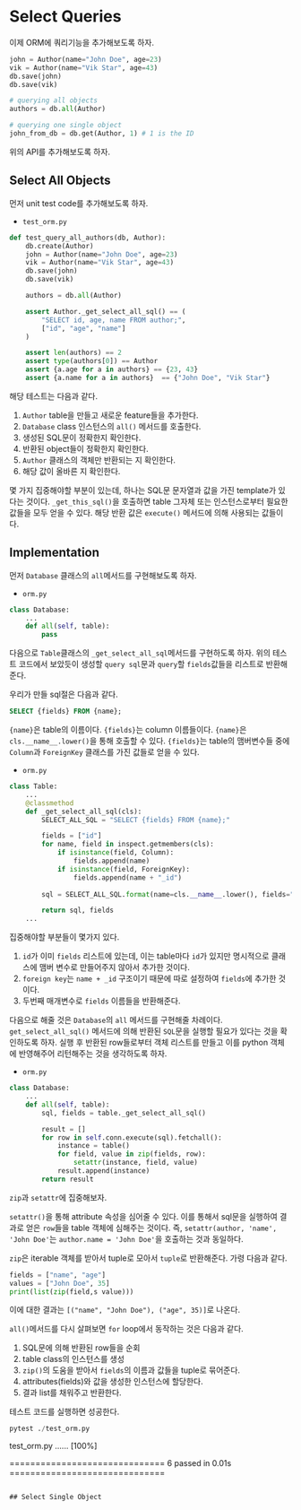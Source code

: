 # Select Queries
이제 ORM에 쿼리기능을 추가해보도록 하자.

```py
john = Author(name="John Doe", age=23)
vik = Author(name="Vik Star", age=43)
db.save(john)
db.save(vik)

# querying all objects
authors = db.all(Author)

# querying one single object
john_from_db = db.get(Author, 1) # 1 is the ID
```
위의 API를 추가해보도록 하자.

## Select All Objects
먼저 unit test code를 추가해보도록 하자.

- `test_orm.py`
```py
def test_query_all_authors(db, Author):
    db.create(Author)
    john = Author(name="John Doe", age=23)
    vik = Author(name="Vik Star", age=43)
    db.save(john)
    db.save(vik)

    authors = db.all(Author)

    assert Author._get_select_all_sql() == (
        "SELECT id, age, name FROM author;",
        ["id", "age", "name"]
    )

    assert len(authors) == 2
    assert type(authors[0]) == Author
    assert {a.age for a in authors} == {23, 43}
    assert {a.name for a in authors}  == {"John Doe", "Vik Star"}
```
해당 테스트는 다음과 같다.

1. `Author` table을 만들고 새로운 feature들을 추가한다.
2. `Database` class 인스턴스의 `all()` 메서드를 호출한다. 
3. 생성된 SQL문이 정확한지 확인한다.
4. 반환된 object들이 정확한지 확인한다.
5. `Author` 클래스의 객체만 반환되는 지 확인한다.
6. 해당 값이 올바른 지 확인한다.

몇 가지 집중해야할 부분이 있는데, 하나는 SQL문 문자열과 값을 가진 template가 있다는 것이다. `_get_this_sql()`을 호출하면 table 그자체 또는 인스턴스로부터 필요한 값들을 모두 얻을 수 있다. 해당 반환 값은 `execute()` 메서드에 의해 사용되는 값들이다.

## Implementation
먼저 `Database` 클래스의 `all`메서드를 구현해보도록 하자.

- `orm.py`
```py
class Database:
    ...
    def all(self, table):
        pass
```

다음으로 `Table`클래스의 `_get_select_all_sql`메서드를 구현하도록 하자. 위의 테스트 코드에서 보았듯이 생성할 `query sql`문과 `query`할 `fields`값들을 리스트로 반환해준다.

우리가 만들 sql절은 다음과 같다.
```sql
SELECT {fields} FROM {name};
```
`{name}`은 table의 이름이다. `{fields}`는 column 이름들이다. `{name}`은 `cls.__name__.lower()`을 통해 호출할 수 있다. `{fields}`는 table의 맴버변수들 중에 `Column`과 `ForeignKey` 클래스를 가진 값들로 얻을 수 있다.


- `orm.py`
```py
class Table:
    ...   
    @classmethod
    def _get_select_all_sql(cls):
        SELECT_ALL_SQL = "SELECT {fields} FROM {name};"

        fields = ["id"]
        for name, field in inspect.getmembers(cls):
            if isinstance(field, Column):
                fields.append(name)
            if isinstance(field, ForeignKey):
                fields.append(name + "_id")
        
        sql = SELECT_ALL_SQL.format(name=cls.__name__.lower(), fields=", ".join(fields))

        return sql, fields
    ...
```

집중해야할 부분들이 몇가지 있다.

1. `id`가 이미 `fields` 리스트에 있는데, 이는 table마다 `id`가 있지만 명시적으로 클래스에 맴버 변수로 만들어주지 않아서 추가한 것이다.
2. `foreign key`는 `name + _id` 구조이기 때문에 따로 설정하여 `fields`에 추가한 것이다.
3. 두번째 매개변수로 `fields` 이름들을 반환해준다.

다음으로 해줄 것은 `Database`의 `all` 메서드를 구현해줄 차례이다. `get_select_all_sql()` 메서드에 의해 반환된 `SQL`문을 실행할 필요가 있다는 것을 확인하도록 하자. 실행 후 반환된 row들로부터 객체 리스트를 만들고 이를 python 객체에 반영해주어 리턴해주는 것을 생각하도록 하자.

- `orm.py`
```py
class Database:
    ...
    def all(self, table):
        sql, fields = table._get_select_all_sql()

        result = []
        for row in self.conn.execute(sql).fetchall():
            instance = table()
            for field, value in zip(fields, row):
                setattr(instance, field, value)
            result.append(instance)
        return result
```
`zip`과 `setattr`에 집중해보자.

`setattr()`을 통해 attribute 속성을 심어줄 수 있다. 이를 통해서 sql문을 실행하여 결과로 얻은 `row`들을 table 객체에 심해주는 것이다. 즉, `setattr(author, 'name', 'John Doe'`는 `author.name = 'John Doe'`을 호출하는 것과 동일하다. 

`zip`은 iterable 객체를 받아서 tuple로 모아서 `tuple`로 반환해준다. 가령 다음과 같다.

```py
fields = ["name", "age"]
values = ["John Doe", 35]
print(list(zip(field,s value)))
```
이에 대한 결과는 `[("name", "John Doe"), ("age", 35)]`로 나온다.

`all()`메서드를 다시 살펴보면 `for` loop에서 동작하는 것은 다음과 같다.

1. SQL문에 의해 반환된 row들을 순회
2. table class의 인스턴스를 생성
3. `zip()`의 도움을 받아서 `fields`의 이름과 값들을 tuple로 묶어준다.
4. attributes(fields)와 값을 생성한 인스턴스에 할당한다.
5. 결과 list를 채워주고 반환한다.

테스트 코드를 실행하면 성공한다.

```py
pytest ./test_orm.py

```
test_orm.py ......                                                      [100%]

============================== 6 passed in 0.01s ==============================
```

## Select Single Object